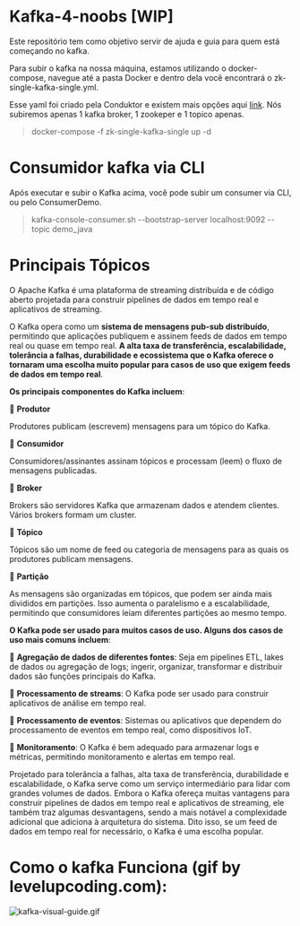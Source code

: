 # Kafka-4-noobs [WIP] 
Este repositório tem como objetivo servir de ajuda e guia para quem está começando no kafka.

Para subir o kafka na nossa máquina, estamos utilizando o docker-compose, navegue até a pasta Docker e dentro dela você encontrará o zk-single-kafka-single.yml. 

Esse yaml foi criado pela Conduktor e existem mais opções aqui [link](https://www.conduktor.io/kafka/complete-kafka-producer-with-java/). Nós subiremos apenas 1 kafka broker, 1 zookeper e 1 topico apenas.

> docker-compose -f zk-single-kafka-single up -d

# Consumidor kafka via CLI 

Após executar e subir o Kafka acima, você pode subir um consumer via CLI, ou pelo ConsumerDemo.

> kafka-console-consumer.sh --bootstrap-server localhost:9092 --topic demo_java 

# Principais Tópicos

O Apache Kafka é uma plataforma de streaming distribuída e de código aberto projetada para construir pipelines de dados em tempo real e aplicativos de streaming.

O Kafka opera como um **sistema de mensagens pub-sub distribuído**, permitindo que aplicações publiquem e assinem feeds de dados em tempo real ou quase em tempo real. **A alta taxa de transferência, escalabilidade, tolerância a falhas, durabilidade e ecossistema que o Kafka oferece o tornaram uma escolha muito popular para casos de uso que exigem feeds de dados em tempo real**.

**Os principais componentes do Kafka incluem**:

🔸 **Produtor**

Produtores publicam (escrevem) mensagens para um tópico do Kafka.

🔸 **Consumidor**

Consumidores/assinantes assinam tópicos e processam (leem) o fluxo de mensagens publicadas.

🔸 **Broker**

Brokers são servidores Kafka que armazenam dados e atendem clientes. Vários brokers formam um cluster.

🔸 **Tópico**

Tópicos são um nome de feed ou categoria de mensagens para as quais os produtores publicam mensagens.

🔸 **Partição**

As mensagens são organizadas em tópicos, que podem ser ainda mais divididos em partições. Isso aumenta o paralelismo e a escalabilidade, permitindo que consumidores leiam diferentes partições ao mesmo tempo.

**O Kafka pode ser usado para muitos casos de uso. Alguns dos casos de uso mais comuns incluem**:

🔹 **Agregação de dados de diferentes fontes**: Seja em pipelines ETL, lakes de dados ou agregação de logs; ingerir, organizar, transformar e distribuir dados são funções principais do Kafka.

🔹 **Processamento de streams**: O Kafka pode ser usado para construir aplicativos de análise em tempo real.

🔹 **Processamento de eventos**: Sistemas ou aplicativos que dependem do processamento de eventos em tempo real, como dispositivos IoT.

🔹 **Monitoramento**: O Kafka é bem adequado para armazenar logs e métricas, permitindo monitoramento e alertas em tempo real.

Projetado para tolerância a falhas, alta taxa de transferência, durabilidade e escalabilidade, o Kafka serve como um serviço intermediário para lidar com grandes volumes de dados. Embora o Kafka ofereça muitas vantagens para construir pipelines de dados em tempo real e aplicativos de streaming, ele também traz algumas desvantagens, sendo a mais notável a complexidade adicional que adiciona à arquitetura do sistema. Dito isso, se um feed de dados em tempo real for necessário, o Kafka é uma escolha popular.


# Como o kafka Funciona (gif by levelupcoding.com):
![kafka-visual-guide.gif](kafka-basics%2Fsrc%2Fmain%2Fjava%2Fcom%2Fgithub%2Fbrunobarros2093%2Fdemos%2Fpublic%2Fkafka-visual-guide.gif)
